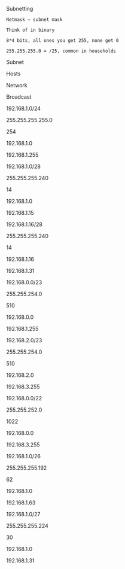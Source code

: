 Subnetting 

    Netmask – subnet mask 

    Think of in binary 

    8*4 bits, all ones you get 255, none get 0 

    255.255.255.0 = /25, common in households  

 
	

Subnet 
	

Hosts 
	

Network 
	

Broadcast 

192.168.1.0/24 
	

255.255.255.255.0 
	

254 
	

192.168.1.0 
	

192.168.1.255 

192.168.1.0/28 
	

255.255.255.240 
	

14 
	

192.168.1.0 
	

192.168.1.15 

192.168.1.16/28 
	

255.255.255.240 
	

14 
	

192.168.1.16 
	

192.168.1.31 

192.168.0.0/23 
	

255.255.254.0 
	

510 
	

192.168.0.0 
	

192.168.1.255 

192.168.2.0/23 
	

255.255.254.0 
	

510 
	

192.168.2.0 
	

192.168.3.255 

192.168.0.0/22 
	

255.255.252.0 
	

1022 
	

192.168.0.0 
	

192.168.3.255 

192.168.1.0/26 
	

255.255.255.192 
	

62 
	

192.168.1.0 
	

192.168.1.63 

192.168.1.0/27 
	

255.255.255.224 
	

30 
	

192.168.1.0 
	

192.168.1.31 

 